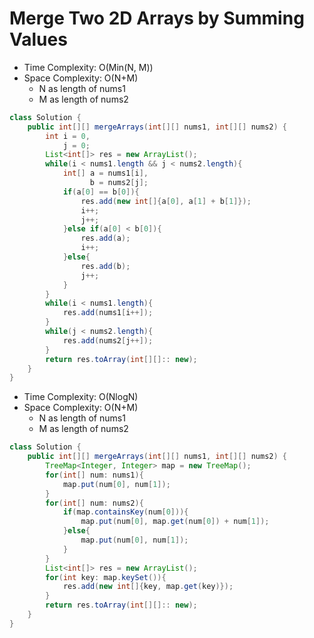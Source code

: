 # Merge Two 2D Arrays by Summing Values

- Time Complexity: O(Min(N, M))
- Space Complexity: O(N+M)
  - N as length of nums1
  - M as length of nums2

```java
class Solution {
    public int[][] mergeArrays(int[][] nums1, int[][] nums2) {
        int i = 0,
            j = 0;
        List<int[]> res = new ArrayList();
        while(i < nums1.length && j < nums2.length){
            int[] a = nums1[i],
                  b = nums2[j];
            if(a[0] == b[0]){
                res.add(new int[]{a[0], a[1] + b[1]});
                i++;
                j++;
            }else if(a[0] < b[0]){
                res.add(a);
                i++;
            }else{
                res.add(b);
                j++;
            }
        }
        while(i < nums1.length){
            res.add(nums1[i++]);
        }
        while(j < nums2.length){
            res.add(nums2[j++]);
        }
        return res.toArray(int[][]:: new);
    }
}
```

- Time Complexity: O(NlogN)
- Space Complexity: O(N+M)
  - N as length of nums1
  - M as length of nums2

```java
class Solution {
    public int[][] mergeArrays(int[][] nums1, int[][] nums2) {
        TreeMap<Integer, Integer> map = new TreeMap();
        for(int[] num: nums1){
            map.put(num[0], num[1]);
        }
        for(int[] num: nums2){
            if(map.containsKey(num[0])){
                map.put(num[0], map.get(num[0]) + num[1]);
            }else{
                map.put(num[0], num[1]);
            }
        }
        List<int[]> res = new ArrayList();
        for(int key: map.keySet()){
            res.add(new int[]{key, map.get(key)});
        }
        return res.toArray(int[][]:: new);
    }
}
```
